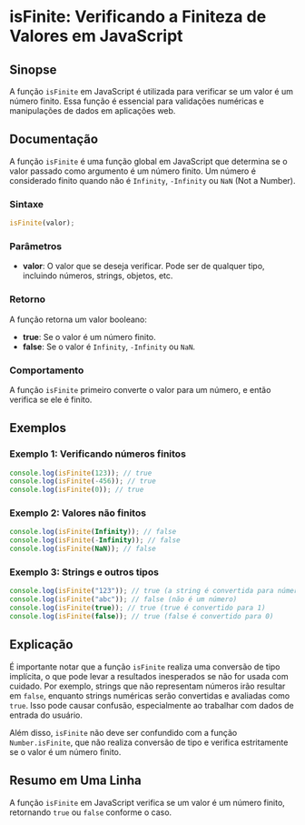 <!--
Meta Description: # isFinite: Verificando a Finiteza de Valores em JavaScript ## Sinopse A função `isFinite` em JavaScript é utilizada para verificar se um valor é um n...
Meta Keywords: isfinite, valor, true, console, log
-->

# isFinite: Verificando a Finiteza de Valores em JavaScript

## Sinopse
A função `isFinite` em JavaScript é utilizada para verificar se um valor é um número finito. Essa função é essencial para validações numéricas e manipulações de dados em aplicações web.

## Documentação
A função `isFinite` é uma função global em JavaScript que determina se o valor passado como argumento é um número finito. Um número é considerado finito quando não é `Infinity`, `-Infinity` ou `NaN` (Not a Number).

### Sintaxe
```javascript
isFinite(valor);
```

### Parâmetros
- **valor**: O valor que se deseja verificar. Pode ser de qualquer tipo, incluindo números, strings, objetos, etc.

### Retorno
A função retorna um valor booleano:
- **true**: Se o valor é um número finito.
- **false**: Se o valor é `Infinity`, `-Infinity` ou `NaN`.

### Comportamento
A função `isFinite` primeiro converte o valor para um número, e então verifica se ele é finito.

## Exemplos

### Exemplo 1: Verificando números finitos
```javascript
console.log(isFinite(123)); // true
console.log(isFinite(-456)); // true
console.log(isFinite(0)); // true
```

### Exemplo 2: Valores não finitos
```javascript
console.log(isFinite(Infinity)); // false
console.log(isFinite(-Infinity)); // false
console.log(isFinite(NaN)); // false
```

### Exemplo 3: Strings e outros tipos
```javascript
console.log(isFinite("123")); // true (a string é convertida para número)
console.log(isFinite("abc")); // false (não é um número)
console.log(isFinite(true)); // true (true é convertido para 1)
console.log(isFinite(false)); // true (false é convertido para 0)
```

## Explicação
É importante notar que a função `isFinite` realiza uma conversão de tipo implícita, o que pode levar a resultados inesperados se não for usada com cuidado. Por exemplo, strings que não representam números irão resultar em `false`, enquanto strings numéricas serão convertidas e avaliadas como `true`. Isso pode causar confusão, especialmente ao trabalhar com dados de entrada do usuário.

Além disso, `isFinite` não deve ser confundido com a função `Number.isFinite`, que não realiza conversão de tipo e verifica estritamente se o valor é um número finito.

## Resumo em Uma Linha
A função `isFinite` em JavaScript verifica se um valor é um número finito, retornando `true` ou `false` conforme o caso.